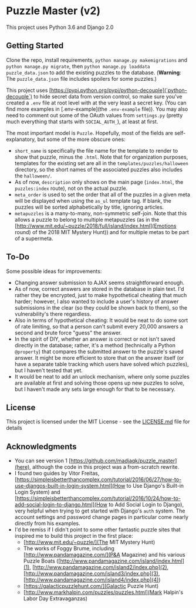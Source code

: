 # Puzzle Master (v2)

This project uses Python 3.6 and Django 2.0

## Getting Started

Clone the repo, install requirements, `python manage.py makemigrations` and `python manage.py migrate`, then `python manage.py loaddata puzzle_data.json` to add the existing puzzles to the database.  (**Warning**: The `puzzle_data.json` file includes spoilers for some puzzles.)

This project uses [https://pypi.python.org/pypi/python-decouple](`python-decouple`) to hide secret data from version control, so make sure you've created a `.env` file at root level with at the very least a secret key.  (You can find more examples in [.env-example](the `.env-example` file)).  You may also need to comment out some of the OAuth values from `settings.py` (pretty much everything that starts with `SOCIAL_AUTH_`), at least at first.

The most important model is `Puzzle`.  Hopefully, most of the fields are self-explanatory, but some of the more obscure ones:
* `short_name` is specifically the file name for the template to render to show that puzzle, minus the `.html`.  Note that for organization purposes, templates for the existing set are all in the `templates/puzzles/halloween` directory, so the short names of the associated puzzles also includes the `halloween/`.
* As of now, `description` only shows on the main page (`index.html`, the `puzzles:index` route), not on the actual puzzle.
* `meta_order` is used to set the order that all of the puzzles in a given meta will be displayed when using the `as_ul` template tag.  If blank, the puzzles will be sorted alphabetically by title, ignoring articles.
* `metapuzzles` is a many-to-many, non-symmetric self-join.  Note that this allows a puzzle to belong to multiple metapuzzles (as in the [http://www.mit.edu/~puzzle/2018/full/island/index.html](Emotions round) of the 2018 MIT Mystery Hunt)) and for multiple metas to be part of a supermeta.

## To-Do

Some possible ideas for improvements:

* Changing answer submission to AJAX seems straightforward enough.
* As of now, correct answers are stored in the database in plain text.  I'd rather they be encrypted, just to make hypothetical cheating that much harder; however, I also wanted to include a user's history of answer submissions in the clear (so they could be shown back to them), so the vulnerability's there regardless.
* Also in terms of hypothetical cheating: It would be neat to do some sort of rate limiting, so that a person can't submit every 20,000 answers a second and brute force "guess" the answer.
* In the spirit of DIY, whether an answer is correct or not isn't saved directly in the database; rather, it's a method (technically a Python `@property`) that compares the submitted answer to the puzzle's saved answer.  It might be more efficient to store that on the answer itself (or have a separate table tracking which users have solved which puzzles), but I haven't tested that yet.
* It would be neat to add an unlock mechanism, where only some puzzles are available at first and solving those opens up new puzzles to solve, but I haven't made any sets large enough for that to be necessary.

## License

This project is licensed under the MIT License - see the [LICENSE.md](LICENSE.md) file for details

## Acknowledgments

* You can see version 1 [https://github.com/madjaqk/puzzle_master](here), although the code in this project was a from-scratch rewrite.
* I found two guides by Vitor Freitas, [https://simpleisbetterthancomplex.com/tutorial/2016/06/27/how-to-use-djangos-built-in-login-system.html](How to Use Django's Built-in Login System) and [https://simpleisbetterthancomplex.com/tutorial/2016/10/24/how-to-add-social-login-to-django.html](How to Add Social Login to Django), very helpful when trying to get started with Django's `auth` system.  The account settings and password change pages in particular come nearly directly from his examples.
* I'd be remiss if I didn't point to some other fantastic puzzle sites that inspired me to build this project in the first place:
  * [http://www.mit.edu/~puzzle/](The MIT Mystery Hunt)
  * The works of Foggy Brume, including [http://www.pandamagazine.com/](P&A Magazine) and his various Puzzle Boats ([http://www.pandamagazine.com/island/index.html](1), [http://www.pandamagazine.com/island2/index.php](2), [http://www.pandamagazine.com/island3/index.php](3), [http://www.pandamagazine.com/island4/index.php](4))
  * [https://galacticpuzzlehunt.com/](Galactic Puzzle Hunt)
  * [http://www.markhalpin.com/puzzles/puzzles.html](Mark Halpin's Labor Day Extravaganzas)